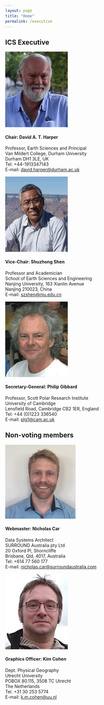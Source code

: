 ```yaml
---
layout: page
title: "Home"
permalink: /executive
---
```

## ICS Executive

<div class="person">
    <img src="/images/person-harper.gif" alt="" />
    <h4>Chair: David A. T. Harper</h4>
    <p>
        Professor, Earth Sciences and Principal<br />
        Van Mildert College, Durham University<br />
        Durham DH1 3LE, UK<br />
        Tel: +44-1913347143<br />
        E-mail:  <a href="mailto:david.harper@durham.ac.uk">david.harper@durham.ac.uk</a><br />
    </p>
</div>

<div class="person">
    <img src="/images/person-shen.gif" alt="" />
    <h4>Vice-Chair: Shuzhong Shen</h4>
    <p>
        Professor and Academician<br /> 
        School of Earth Sciences and Engineering<br /> 
        Nanjing University, 163 Xianlin Avenue<br /> 
        Nanjing 210023, China<br />
        E-mail: <a href="mailto:szshen@nju.edu.cn">szshen@nju.edu.cn</a>  
    </p>
</div>

<div class="person">
    <img src="/images/person-gibbard.gif" alt="" />
    <h4>Secretary-General: Philip Gibbard</h4>
    <p>
        Professor, Scott Polar Research Institute<br />
        University of Cambridge<br />
        Lensfield Road, Cambridge CB2 1ER, England<br />
        Tel: +44 (0)1223 336540<br />
        E-mail:  <a href="mailto:plg1@cam.ac.uk">plg1@cam.ac.uk</a><br />
    </p>
</div>

<div style="clear:both;"></div>

## Non-voting members

<div class="person">
    <img src="/images/person-car.jpg" alt="" style="width:225px;" />
    <h4>Webmaster: Nicholas Car</h4>
    <p>
        Data Systems Architect<br />
        SURROUND Australia pty Ltd<br />
        20 Oxford Pl, Shorncliffe<br />
        Brisbane, Qld, 4017, Australia<br />
        Tel: +614 77 560 177<br />
        E-mail: <a href="mailto:nicholas.car@surroundaustralia.com">nicholas.car@surroundaustralia.com</a><br />
    </p>
</div>

<div class="person">
    <img src="/images/person-cohen.gif" alt="" />
    <h4>Graphics Officer: Kim Cohen</h4>
    <p>
        Dept. Physical Geography<br />
        Utrecht University<br />
        POBOX 80.115, 3508 TC Utrecht<br />
        The Netherlands<br />
        Tel. +31 30 253 5774<br />
        E-mail:  <a href="mailto:k.m.cohen@uu.nl">k.m.cohen@uu.nl</a><br />
    </p>
</div>
